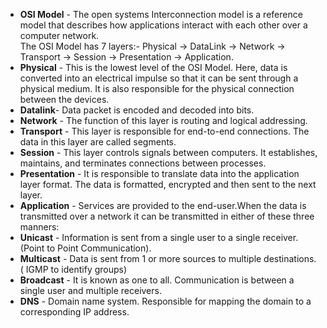 - **OSI Model** - The open systems Interconnection model is a reference model that describes how applications interact with each other over a computer network. <br />
The OSI Model has 7 layers:- 
Physical → DataLink → Network → Transport →  Session → Presentation → Application.<br />
- **Physical** - This is the lowest level of the OSI Model. Here, data is converted into an electrical impulse so that it can be sent through a physical medium. It is also responsible for the physical connection between the devices.<br />
- **Datalink**- Data packet is encoded and decoded into bits.<br />
- **Network** - The function of this layer is routing and logical addressing.<br />
- **Transport** - This layer is responsible for end-to-end connections. The data in this layer are called segments.<br />
- **Session** -  This layer controls signals between computers. It establishes, maintains, and terminates connections between processes.<br />
- **Presentation** -  It is responsible to translate data into the application layer format. The data is formatted, encrypted and then sent to the next layer.<br />
- **Application** - Services are provided to the end-user.When the data is transmitted over a network it can be transmitted in either of these three manners:<br />
- **Unicast** - Information is sent from a single user to a single receiver. (Point to Point Communication). <br />
- **Multicast** - Data is sent from 1 or more sources to multiple destinations. ( IGMP to identify groups)<br />
- **Broadcast** - It is known as one to all. Communication is between a single user and multiple receivers. <br />
- **DNS** - Domain name system. Responsible for mapping the domain to a corresponding IP address. <br />
